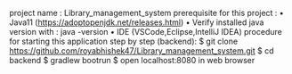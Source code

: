 project name : Library_management_system 
prerequisite for this project :
•	Java11 (https://adoptopenjdk.net/releases.html)
•	Verify installed java version with : java -version
•	IDE (VSCode,Eclipse,IntelliJ IDEA)
procedure for starting this application step by step (backend):
$ git clone https://github.com/royabhishek47/Library_management_system.git
$ cd backend
$ gradlew bootrun
$ open localhost:8080 in web browser
